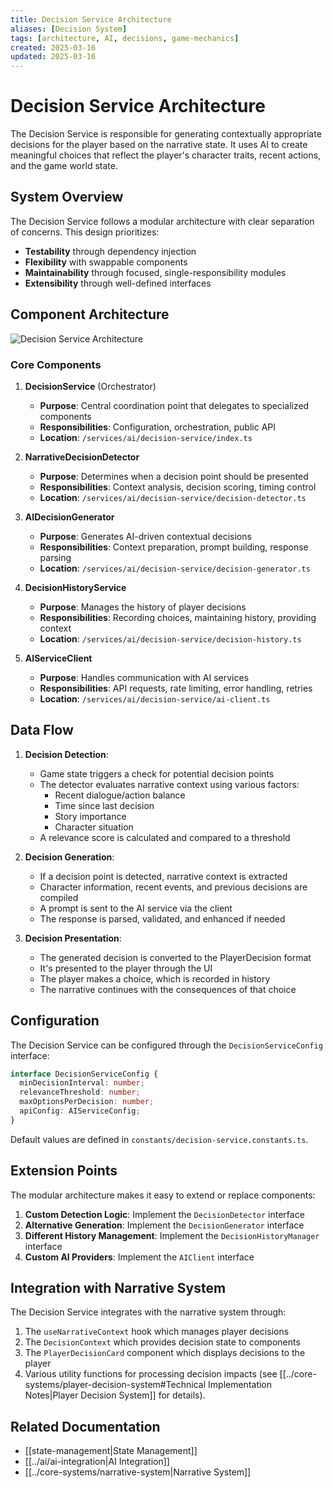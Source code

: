 ```yaml
---
title: Decision Service Architecture
aliases: [Decision System]
tags: [architecture, AI, decisions, game-mechanics]
created: 2025-03-16
updated: 2025-03-16
---
```


# Decision Service Architecture

The Decision Service is responsible for generating contextually appropriate decisions for the player based on the narrative state. It uses AI to create meaningful choices that reflect the player's character traits, recent actions, and the game world state.

## System Overview

The Decision Service follows a modular architecture with clear separation of concerns. This design prioritizes:

- **Testability** through dependency injection
- **Flexibility** with swappable components
- **Maintainability** through focused, single-responsibility modules
- **Extensibility** through well-defined interfaces

## Component Architecture

![Decision Service Architecture](../assets/decision-service-architecture.png)

### Core Components

1. **DecisionService** (Orchestrator)
   - **Purpose**: Central coordination point that delegates to specialized components
   - **Responsibilities**: Configuration, orchestration, public API
   - **Location**: `/services/ai/decision-service/index.ts`

2. **NarrativeDecisionDetector**
   - **Purpose**: Determines when a decision point should be presented
   - **Responsibilities**: Context analysis, decision scoring, timing control
   - **Location**: `/services/ai/decision-service/decision-detector.ts`

3. **AIDecisionGenerator**
   - **Purpose**: Generates AI-driven contextual decisions
   - **Responsibilities**: Context preparation, prompt building, response parsing
   - **Location**: `/services/ai/decision-service/decision-generator.ts`

4. **DecisionHistoryService**
   - **Purpose**: Manages the history of player decisions
   - **Responsibilities**: Recording choices, maintaining history, providing context
   - **Location**: `/services/ai/decision-service/decision-history.ts`

5. **AIServiceClient**
   - **Purpose**: Handles communication with AI services
   - **Responsibilities**: API requests, rate limiting, error handling, retries
   - **Location**: `/services/ai/decision-service/ai-client.ts`

## Data Flow

1. **Decision Detection**:
   - Game state triggers a check for potential decision points
   - The detector evaluates narrative context using various factors:
     - Recent dialogue/action balance
     - Time since last decision
     - Story importance
     - Character situation
   - A relevance score is calculated and compared to a threshold

2. **Decision Generation**:
   - If a decision point is detected, narrative context is extracted
   - Character information, recent events, and previous decisions are compiled
   - A prompt is sent to the AI service via the client
   - The response is parsed, validated, and enhanced if needed

3. **Decision Presentation**:
   - The generated decision is converted to the PlayerDecision format
   - It's presented to the player through the UI
   - The player makes a choice, which is recorded in history
   - The narrative continues with the consequences of that choice

## Configuration

The Decision Service can be configured through the `DecisionServiceConfig` interface:

```typescript
interface DecisionServiceConfig {
  minDecisionInterval: number;
  relevanceThreshold: number;
  maxOptionsPerDecision: number;
  apiConfig: AIServiceConfig;
}
```

Default values are defined in `constants/decision-service.constants.ts`.

## Extension Points

The modular architecture makes it easy to extend or replace components:

1. **Custom Detection Logic**: Implement the `DecisionDetector` interface
2. **Alternative Generation**: Implement the `DecisionGenerator` interface
3. **Different History Management**: Implement the `DecisionHistoryManager` interface
4. **Custom AI Providers**: Implement the `AIClient` interface

## Integration with Narrative System

The Decision Service integrates with the narrative system through:

1. The `useNarrativeContext` hook which manages player decisions
2. The `DecisionContext` which provides decision state to components
3. The `PlayerDecisionCard` component which displays decisions to the player
4. Various utility functions for processing decision impacts (see [[../core-systems/player-decision-system#Technical Implementation Notes|Player Decision System]] for details).

## Related Documentation

- [[state-management|State Management]]
- [[../ai/ai-integration|AI Integration]]
- [[../core-systems/narrative-system|Narrative System]]
